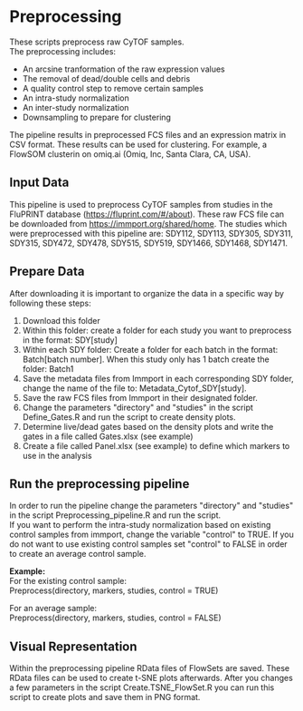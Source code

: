 # Preprocessing
These scripts preprocess raw CyTOF samples.  
The preprocessing includes: 
* An arcsine tranformation of the raw expression values
* The removal of dead/double cells and debris
* A quality control step to remove certain samples
* An intra-study normalization
* An inter-study normalization
* Downsampling to prepare for clustering  

The pipeline results in preprocessed FCS files and an expression matrix in CSV format. These results can be used for clustering. For example, a FlowSOM clusterin on omiq.ai  (Omiq, Inc, Santa Clara, CA, USA). 

## Input Data
This pipeline is used to preprocess CyTOF samples from studies in the FluPRINT database (https://fluprint.com/#/about). These raw FCS file can be downloaded from https://immport.org/shared/home. The studies which were preprocessed with this pipeline are: SDY112, SDY113, SDY305, SDY311, SDY315, SDY472, SDY478, SDY515, SDY519, SDY1466, SDY1468, SDY1471.

## Prepare Data
After downloading it is important to organize the data in a specific way by following these steps:
1. Download this folder
2. Within this folder: create a folder for each study you want to preprocess in the format: SDY[study]
3. Within each SDY folder: Create a folder for each batch in the format: Batch[batch number]. When this study only has 1 batch create the folder: Batch1
4. Save the metadata files from Immport in each corresponding SDY folder, change the name of the file to: Metadata_Cytof_SDY[study].
5. Save the raw FCS files from Immport in their designated folder.
6. Change the parameters "directory" and "studies" in the script Define_Gates.R and run the script to create density plots.
8. Determine live/dead gates based on the density plots and write the gates in a file called Gates.xlsx (see example)
9. Create a file called Panel.xlsx (see example) to define which markers to use in the analysis

## Run the preprocessing pipeline
In order to run the pipeline change the parameters "directory" and "studies" in the script Preprocessing_pipeline.R and run the script.  
If you want to perform the intra-study normalization based on existing control samples from immport, change the variable "control" to TRUE. If you do not want to use existing control samples set "control" to FALSE in order to create an average control sample.

**Example:**  
For the existing control sample:  
Preprocess(directory, markers, studies, control = TRUE)

For an average sample:  
Preprocess(directory, markers, studies, control = FALSE)

## Visual Representation
Within the preprocessing pipeline RData files of FlowSets are saved. These RData files can be used to create t-SNE plots afterwards. After you changes a few parameters in the script Create.TSNE_FlowSet.R you can run this script to create plots and save them in PNG format.
